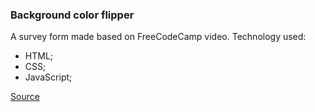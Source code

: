 ### Background color flipper
A survey form made based on FreeCodeCamp video.
Technology used:
- HTML;
- CSS;
- JavaScript;


[Source](https://www.youtube.com/watch?v=3PHXvlpOkf4)
